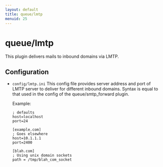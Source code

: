 ```yaml
---
layout: default
title: queue/lmtp
menuid: 25
---
```

queue/lmtp
========

This plugin delivers mails to inbound domains via LMTP.

Configuration
-------------

* `config/lmtp.ini`
    This config file provides server address and port of LMTP server to deliver for different inbound domains.
    Syntax is equal to that used in the config of the queue/smtp_forward plugin.

    Example:

    ```
    ; defaults
    host=localhost
    port=24

    [example.com]
    ; Goes elsewhere
    host=10.1.1.1
    port=2400

    [blah.com]
    ; Using unix domain sockets
    path = /tmp/blah_com_socket
    ```

